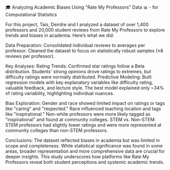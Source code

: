 🎓 Analyzing Academic Biases Using "Rate My Professors" Data 📊 - for Computational Statistics

For this project, Tais, Deirdre and I analyzed a dataset of over 1,400 professors and 20,000 student reviews from Rate My Professors to explore trends and biases in academia. Here’s what we did:

Data Preparation:
Consolidated individual reviews to averages per professor.
Cleaned the dataset to focus on statistically robust samples (≥8 reviews per professor).

Key Analyses:
Rating Trends: Confirmed star ratings follow a Beta distribution. Students' strong opinions drove ratings to extremes, but difficulty ratings were normally distributed.
Predictive Modeling: Built regression models with key explanatory variables like difficulty rating, valuable feedback, and lecture style. The best model explained only ~34% of rating variability, highlighting individual nuances.

Bias Exploration:
Gender and race showed limited impact on ratings or tags like "caring" and "respected."
Race influenced teaching location and tags like "inspirational." Non-white professors were more likely tagged as "inspirational" and found at community colleges.
STEM vs. Non-STEM: STEM professors had slightly lower ratings and were more represented at community colleges than non-STEM professors.

Conclusions:
The dataset reflected biases in academia but was limited in scope and completeness.
While statistical significance was found in some areas, broader representation and more comprehensive data are crucial for deeper insights.
This study underscores how platforms like Rate My Professors reveal both student perceptions and systemic academic trends.
